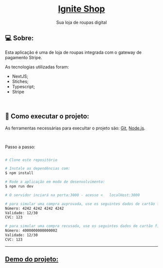 <h1 align="center">
    <a href="#"> Ignite Shop </a>
</h1>

<p align="center"> Sua loja de roupas digital </p>

## 💻 Sobre:

Esta aplicação é uma de loja de roupas integrada com o gateway de pagamento Stripe.

As tecnologias utilizadas foram:

- NextJS;
- Stiches;
- Typescript;
- Stripe

<br>

## 🚀 Como executar o projeto:

As ferramentas necessárias para execultar o projeto são:
[Git](https://git-scm.com), 
[Node.js](https://nodejs.org/en/). 

<br>

Passo a passo:

```bash

# Clone este repositório

# Instale as dependências com:
$ npm install

# Rode a aplicação em modo de desenvolvimento:
$ npm run dev

# O servidor inciará na porta:3000 - acesse <   localHost:3000

# para simular uma compra avprovada, use os seguintes dados de cartão ficticios:
Número: 4242 4242 4242 4242
Validade: 12/30
CVC: 123

# para simular uma compra recusada, use os seguintes dados de cartão ficticios:
Número: 4000000000000002
Validade: 12/30
CVC: 123


```

---
<a href="https://ignite-shop-sepia.vercel.app">Demo do projeto:</a>
---
